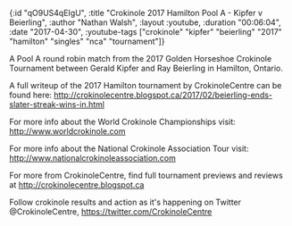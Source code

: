 {:id "qO9US4qEIgU",
 :title "Crokinole 2017 Hamilton Pool A - Kipfer v Beierling",
 :author "Nathan Walsh",
 :layout :youtube,
 :duration "00:06:04",
 :date "2017-04-30",
 :youtube-tags
 ["crokinole"
  "kipfer"
  "beierling"
  "2017"
  "hamilton"
  "singles"
  "nca"
  "tournament"]}


A Pool A round robin match from the 2017 Golden Horseshoe Crokinole Tournament between Gerald Kipfer and Ray Beierling in Hamilton, Ontario.

A full writeup of the 2017 Hamilton tournament by CrokinoleCentre can be found here: http://crokinolecentre.blogspot.ca/2017/02/beierling-ends-slater-streak-wins-in.html

For more info about the World Crokinole Championships visit: http://www.worldcrokinole.com

For more info about the National Crokinole Association Tour visit: http://www.nationalcrokinoleassociation.com

For more from CrokinoleCentre, find full tournament previews and reviews at http://crokinolecentre.blogspot.ca

Follow crokinole results and action as it's happening on Twitter @CrokinoleCentre, https://twitter.com/CrokinoleCentre
